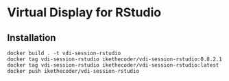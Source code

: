# Virtual Display for RStudio

## Installation

```
docker build . -t vdi-session-rstudio
docker tag vdi-session-rstudio ikethecoder/vdi-session-rstudio:0.8.2.1
docker tag vdi-session-rstudio ikethecoder/vdi-session-rstudio:latest
docker push ikethecoder/vdi-session-rstudio

```